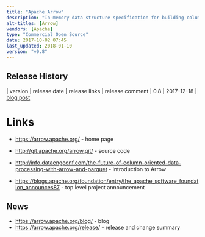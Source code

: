 ```yaml
---
title: "Apache Arrow"
description: "In-memory data structure specification for building columnar based data systems. Provides a standard interchange format to allow sharing of data between processes on a node without the overhead of moving or transforming the data, permits O(1) random access and has the ability to represent both flat relational structures and complex hierarchical nested data. Data is organised using a columnar structure memory-layout making it cache efficient for analytical workloads (which typically group all data relevant to a column operation together) and allows execution engines to take advantage of modern CPU SIMD (Single Instruction Multiple Data) instructions which work on multiple data values simultaneously in a single CPU clock cycle. Comes with reference implementations in Java and C++ and a Python interface to the C++ libraries (Ruby and JavaScript language bindings are in progress). Seeded from the Apache Drill project and promoted directly to a top level Apache project in February 2016 followed by an initial 0.1 release in October 2016. Used in a range of other projects including Drill, Spark, Impala, Kudu, Pandas and others. Has not yet reached a v1.0 milestone, but is still under active development with a range of contributors from a number of other Apache and non-Apache data projects."
alt-titles: [Arrow]
vendors: [Apache]
type: "Commercial Open Source"
date: 2017-10-02 07:45
last_updated: 2018-01-10
version: "v0.8"
---
```

## Release History

| version | release date | release links | release comment
| 0.8 | 2017-12-18 | [blog post](https://arrow.apache.org/blog/2017/12/18/0.8.0-release/)

# Links

* <https://arrow.apache.org/> - home page
* <http://git.apache.org/arrow.git/> - source code

* <http://info.dataengconf.com/the-future-of-column-oriented-data-processing-with-arrow-and-parquet> - introduction to Arrow
* <https://blogs.apache.org/foundation/entry/the_apache_software_foundation_announces87> - top level project announcement

## News

* <https://arrow.apache.org/blog/> - blog
* <https://arrow.apache.org/release/> - release and change summary
